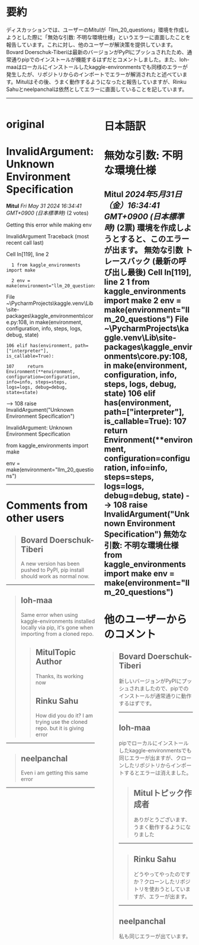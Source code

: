 # 要約 
ディスカッションでは、ユーザーのMitulが「llm_20_questions」環境を作成しようとした際に「無効な引数: 不明な環境仕様」というエラーに直面したことを報告しています。これに対し、他のユーザーが解決策を提供しています。Bovard Doerschuk-Tiberiは最新のバージョンがPyPIにプッシュされたため、通常通りpipでのインストールが機能するはずだとコメントしました。また、loh-maaはローカルにインストールしたkaggle-environmentsでも同様のエラーが発生したが、リポジトリからのインポートでエラーが解消されたと述べています。Mitulはその後、うまく動作するようになったと報告していますが、Rinku Sahuとneelpanchalは依然としてエラーに直面していることを記しています。

---


<style>
.column-left{
  float: left;
  width: 47.5%;
  text-align: left;
}
.column-right{
  float: right;
  width: 47.5%;
  text-align: left;
}
.column-one{
  float: left;
  width: 100%;
  text-align: left;
}
</style>


<div class="column-left">

# original

# InvalidArgument: Unknown Environment Specification

**Mitul** *Fri May 31 2024 16:34:41 GMT+0900 (日本標準時)* (2 votes)

Getting this error while making env 

InvalidArgument                           Traceback (most recent call last)

Cell In[119], line 2

      1 from kaggle_environments import make

      2 env = make(environment="llm_20_questions")

File ~\PycharmProjects\kaggle.venv\Lib\site-packages\kaggle_environments\core.py:108, in make(environment, configuration, info, steps, logs, debug, state)

    106 elif has(environment, path=["interpreter"], is_callable=True):

    107     return Environment(**environment, configuration=configuration, info=info, steps=steps, logs=logs, debug=debug, state=state)

--> 108 raise InvalidArgument("Unknown Environment Specification")

InvalidArgument: Unknown Environment Specification

from kaggle_environments import make

env = make(environment="llm_20_questions")



---

 # Comments from other users

> ## Bovard Doerschuk-Tiberi
> 
> A new version has been pushed to PyPI, pip install should work as normal now.
> 
> 
> 


---

> ## loh-maa
> 
> Same error when using kaggle-environments installed locally via pip, it's gone when importing from a cloned repo.
> 
> 
> 
> > ## MitulTopic Author
> > 
> > Thanks, its working now  
> > 
> > 
> > 
> > ## Rinku Sahu
> > 
> > How did you do it? I am trying use the cloned repo. but it is giving error
> > 
> > 
> > 


---

> ## neelpanchal
> 
> Even i am getting this same error
> 
> 
> 


---



</div>
<div class="column-right">

# 日本語訳

# 無効な引数: 不明な環境仕様
**Mitul** *2024年5月31日（金）16:34:41 GMT+0900 (日本標準時)* (2票)
環境を作成しようとすると、このエラーが出ます。
無効な引数                           トレースバック (最新の呼び出し最後)
Cell In[119], line 2
      1 from kaggle_environments import make
      2 env = make(environment="llm_20_questions")
File ~\PycharmProjects\kaggle.venv\Lib\site-packages\kaggle_environments\core.py:108, in make(environment, configuration, info, steps, logs, debug, state)
    106 elif has(environment, path=["interpreter"], is_callable=True):
    107     return Environment(**environment, configuration=configuration, info=info, steps=steps, logs=logs, debug=debug, state)
--> 108 raise InvalidArgument("Unknown Environment Specification")
無効な引数: 不明な環境仕様
from kaggle_environments import make
env = make(environment="llm_20_questions")
---
 # 他のユーザーからのコメント
> ## Bovard Doerschuk-Tiberi
> 
> 新しいバージョンがPyPIにプッシュされましたので、pipでのインストールが通常通りに動作するはずです。
> 
> ---
> 
> ## loh-maa
> 
> pipでローカルにインストールしたkaggle-environmentsでも同じエラーが出ますが、クローンしたリポジトリからインポートするとエラーは消えました。
> 
> > ## Mitulトピック作成者
> > 
> > ありがとうございます、うまく動作するようになりました  
> > 
> > 
> --- 
> > ## Rinku Sahu
> > 
> > どうやってやったのですか？クローンしたリポジトリを使おうとしていますが、エラーが出ます。
> > 
> ---
> 
> ## neelpanchal
> 
> 私も同じエラーが出ています。


</div>